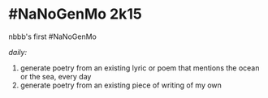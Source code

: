 # #NaNoGenMo 2k15
nbbb's first #NaNoGenMo

*daily:*

1. generate poetry from an existing lyric or poem that mentions the ocean or the sea, every day
2. generate poetry from an existing piece of writing of my own
